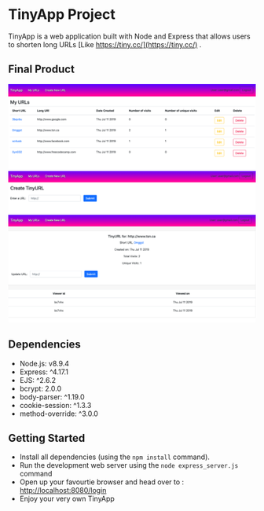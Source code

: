 # TinyApp Project

TinyApp is a web application built with Node and Express that allows users to shorten long URLs [Like https://tiny.cc/](https://tiny.cc/)
.

## Final Product

!["Screenshot of List of URLs"](https://github.com/t5krishn/tinyapp/blob/master/docs/urls_page.png?raw=true)
!["Screenshot of Create a URL page"](https://github.com/t5krishn/tinyapp/blob/master/docs/create_url_page.png?raw=true)
!["Screenshot of a Specific URL page"](https://github.com/t5krishn/tinyapp/blob/master/docs/specific_url_page.png?raw=true)

## Dependencies

- Node.js: v8.9.4
- Express: ^4.17.1
- EJS: ^2.6.2
- bcrypt: 2.0.0
- body-parser: ^1.19.0
- cookie-session: ^1.3.3
- method-override: ^3.0.0

## Getting Started

- Install all dependencies (using the `npm install` command).
- Run the development web server using the `node express_server.js` command
- Open up your favourtie browser and head over to : [http://localhost:8080/login](http://localhost:8080/)
- Enjoy your very own TinyApp
